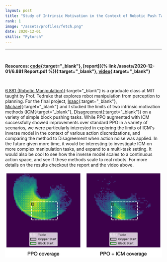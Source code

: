 ```yaml
---
layout: post
title: "Study of Intrinsic Motivation in the Context of Robotic Push Tasks"
rank: 1
image: "/assets/profiles/fetch.png"
date: 2020-12-01
skills: "Pytorch"
---
```


___

<p>&nbsp;</p>

**Resources: [code](https://github.com/echen9898/curiosity_baselines/tree/881_project){:target="_blank"}, [report]({% link /assets/2020-12-01/6.881 Report.pdf %}){:target="_blank"}, [video](https://www.youtube.com/watch?v=lYg7b6BWSGk&t=7s){:target="_blank"}**

<p>&nbsp;</p>

[6.881 (Robotic Manipulation)](http://manipulation.csail.mit.edu/Fall2020/){:target="_blank"} is a graduate class at MIT taught by Prof. Tedrake that explores robot manipulation from perception to planning. For the final project, [Isaac](http://www.isaacperper.com/){:target="_blank"}, [Michael](https://www.linkedin.com/in/michael-hiebert-a12b1414a/){:target="_blank"} and I studied the limits of two intrinsic motivation methods ([ICM](https://pathak22.github.io/noreward-rl/resources/icml17.pdf){:target="_blank"}, [Disagreement](https://pathak22.github.io/exploration-by-disagreement/){:target="_blank"}) on a variety of simple block pushing tasks. While PPO augmented with ICM successfully showed improvements over standard PPO in a variety of scenarios, we were particularly interested in exploring the limits of ICM's inverse model in the context of various action discretizations, and comparing the method to Disagreement when action noise was applied. In the future given more time, it would be interesting to investigate ICM on more complex manipulation tasks, and expand to a multi-task setting. It would also be cool to see how the inverse model scales to a continuous action space, and see if these methods scale to real robots. For more details on the results checkout the report and the video above.

<img src="/assets/2020-12-01/heatmaps.png" alt="Heatmaps" class="center blog_post_body"> 